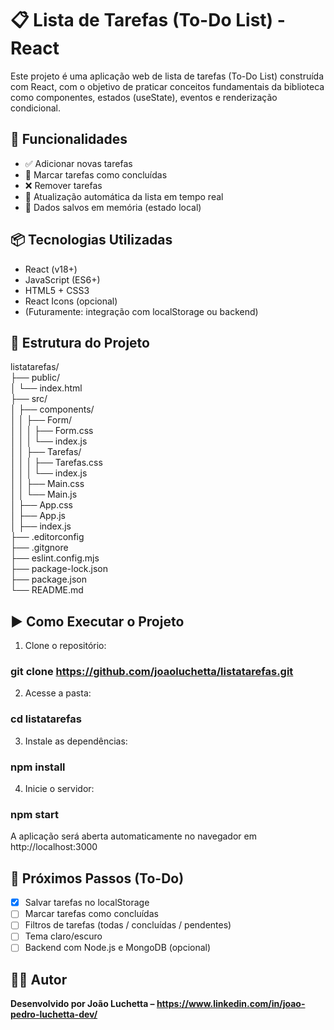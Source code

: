  # 📋 Lista de Tarefas (To-Do List) - React

Este projeto é uma aplicação web de lista de tarefas (To-Do List) construída com React, com o objetivo de praticar conceitos fundamentais da biblioteca como componentes, estados (useState), eventos e renderização condicional.

## 🚀 Funcionalidades

- ✅ Adicionar novas tarefas
- 📝 Marcar tarefas como concluídas
- ❌ Remover tarefas
- 🔄 Atualização automática da lista em tempo real
- 💾 Dados salvos em memória (estado local)

## 📦 Tecnologias Utilizadas

- React (v18+)
- JavaScript (ES6+)
- HTML5 + CSS3
- React Icons (opcional)
- (Futuramente: integração com localStorage ou backend)

## 📂 Estrutura do Projeto

listatarefas/ <br />
├── public/ <br />
│       └── index.html <br />
├── src/ <br />
│   ├── components/ <br />
│   │   ├── Form/ <br />
│   │   │   ├── Form.css <br />
│   │   │   └── index.js <br />
│   │   ├── Tarefas/ <br />
│   │   │   ├── Tarefas.css <br />
│   │   │   └── index.js <br />
│   │   ├── Main.css <br />
│   │   └── Main.js <br />
│   ├── App.css <br />
│   ├── App.js <br />
│   ├── index.js <br />
├── .editorconfig <br />
├── .gitgnore <br />
├── eslint.config.mjs <br />
├── package-lock.json <br />
├── package.json <br />
└── README.md 

## ▶️ Como Executar o Projeto

1. Clone o repositório:

### git clone https://github.com/joaoluchetta/listatarefas.git

2. Acesse a pasta:

### cd listatarefas

3. Instale as dependências:

### npm install

4. Inicie o servidor:

### npm start

A aplicação será aberta automaticamente no navegador em http://localhost:3000

## 📌 Próximos Passos (To-Do)

- [x] Salvar tarefas no localStorage
- [ ] Marcar tarefas como concluídas
- [ ] Filtros de tarefas (todas / concluídas / pendentes)
- [ ] Tema claro/escuro
- [ ] Backend com Node.js e MongoDB (opcional)

## 🙋‍♂️ Autor

**Desenvolvido por João Luchetta – https://www.linkedin.com/in/joao-pedro-luchetta-dev/**
